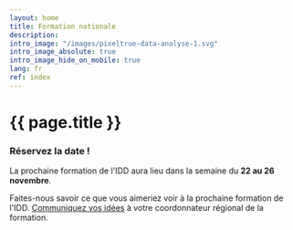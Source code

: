 ```yaml
---
layout: home
title: Formation nationale
description:
intro_image: "/images/pixeltrue-data-analyse-1.svg"
intro_image_absolute: true
intro_image_hide_on_mobile: true
lang: fr
ref: index
---
```


# {{ page.title }}

### Réservez la date !

La prochaine formation de l'IDD aura lieu dans la semaine du **22 au 26 novembre**.

Faites-nous savoir ce que vous aimeriez voir à la prochaine formation de l'IDD. [Communiquez vos idées](/fr/contact) à votre coordonnateur régional de la formation.
